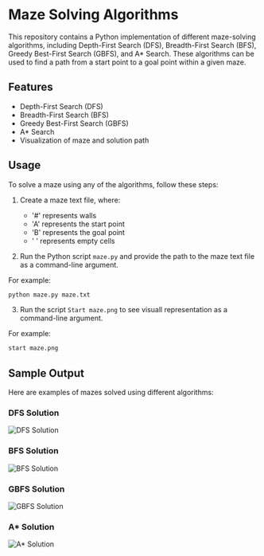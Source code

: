 # Maze Solving Algorithms

This repository contains a Python implementation of different maze-solving algorithms, including Depth-First Search (DFS), Breadth-First Search (BFS), Greedy Best-First Search (GBFS), and A* Search. These algorithms can be used to find a path from a start point to a goal point within a given maze.

## Features

- Depth-First Search (DFS)
- Breadth-First Search (BFS)
- Greedy Best-First Search (GBFS)
- A* Search
- Visualization of maze and solution path

## Usage

To solve a maze using any of the algorithms, follow these steps:

1. Create a maze text file, where:
   - '#' represents walls
   - 'A' represents the start point
   - 'B' represents the goal point
   - ' ' represents empty cells

2. Run the Python script `maze.py` and provide the path to the maze text file as a command-line argument.

For example:

```bash
python maze.py maze.txt
```

3. Run the script `Start maze.png` to see visuall representation  as a command-line argument.

For example:

```bash
start maze.png
```

## Sample Output

Here are examples of mazes solved using different algorithms:

### DFS Solution

![DFS Solution](images/dfs_solution.png)

### BFS Solution

![BFS Solution](images/bfs_solution.png)

### GBFS Solution

![GBFS Solution](images/gbfs_solution.png)

### A* Solution

![A* Solution](images/astar_solution.png)


